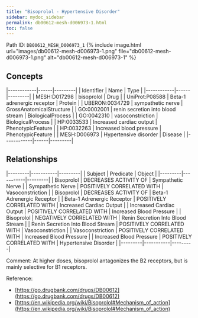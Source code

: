 ```yaml
---
title: "Bisoprolol - Hypertensive Disorder"
sidebar: mydoc_sidebar
permalink: db00612-mesh-d006973-1.html
toc: false 
---
```



Path ID: `DB00612_MESH_D006973_1`
{% include image.html url="images/db00612-mesh-d006973-1.png" file="db00612-mesh-d006973-1.png" alt="db00612-mesh-d006973-1" %}

## Concepts

|------------|------|---------|
| Identifier | Name | Type    |
|------------|------|---------|
| MESH:D017298 | bisoprolol | Drug |
| UniProt:P08588 | Beta-1 adrenergic receptor | Protein |
| UBERON:0034729 | sympathetic nerve | GrossAnatomicalStructure |
| GO:0002001 | renin secretion into blood stream | BiologicalProcess |
| GO:0042310 | vasoconstriction | BiologicalProcess |
| HP:0033533 | Increased cardiac output | PhenotypicFeature |
| HP:0032263 | Increased blood pressure | PhenotypicFeature |
| MESH:D006973 | Hypertensive disorder | Disease |
|------------|------|---------|

## Relationships

|---------|-----------|---------|
| Subject | Predicate | Object  |
|---------|-----------|---------|
| Bisoprolol | DECREASES ACTIVITY OF | Sympathetic Nerve |
| Sympathetic Nerve | POSITIVELY CORRELATED WITH | Vasoconstriction |
| Bisoprolol | DECREASES ACTIVITY OF | Beta-1 Adrenergic Receptor |
| Beta-1 Adrenergic Receptor | POSITIVELY CORRELATED WITH | Increased Cardiac Output |
| Increased Cardiac Output | POSITIVELY CORRELATED WITH | Increased Blood Pressure |
| Bisoprolol | NEGATIVELY CORRELATED WITH | Renin Secretion Into Blood Stream |
| Renin Secretion Into Blood Stream | POSITIVELY CORRELATED WITH | Vasoconstriction |
| Vasoconstriction | POSITIVELY CORRELATED WITH | Increased Blood Pressure |
| Increased Blood Pressure | POSITIVELY CORRELATED WITH | Hypertensive Disorder |
|---------|-----------|---------|

Comment: At higher doses, bisoprolol antagonizes the B2 receptors, but is mainly selective for B1 receptors.

Reference: 
  - [https://go.drugbank.com/drugs/DB00612](https://go.drugbank.com/drugs/DB00612)
  - [https://en.wikipedia.org/wiki/Bisoprolol#Mechanism_of_action](https://en.wikipedia.org/wiki/Bisoprolol#Mechanism_of_action)
